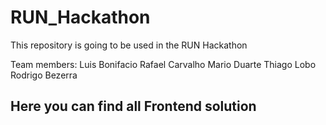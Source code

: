 # RUN_Hackathon
This repository is going to be used in the RUN Hackathon

Team members:
Luis Bonifacio
Rafael Carvalho
Mario Duarte
Thiago Lobo
Rodrigo Bezerra

## Here you can find all Frontend solution